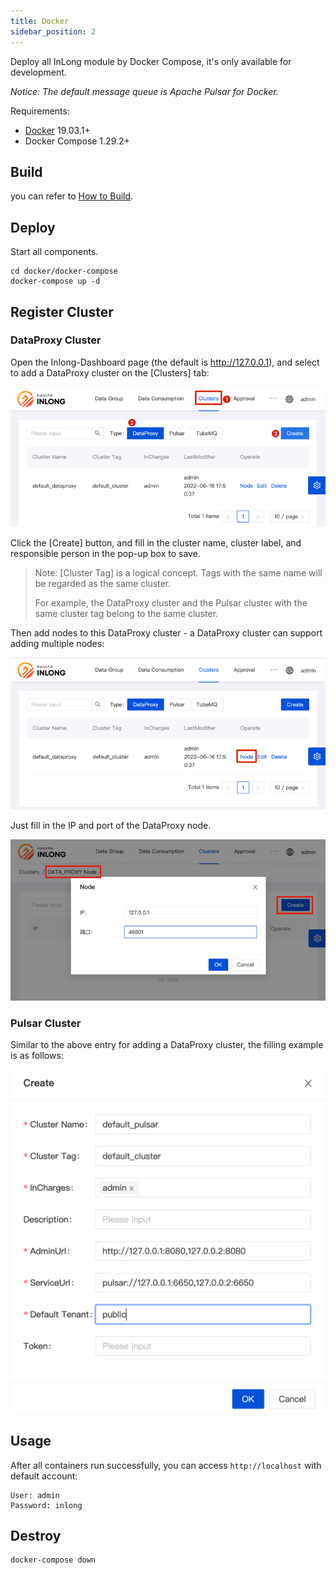 ```yaml
---
title: Docker
sidebar_position: 2
---
```


Deploy all InLong module by Docker Compose, it's only available for development. 

*Notice: The default message queue is Apache Pulsar for Docker.*

Requirements:

- [Docker](https://docs.docker.com/engine/install/) 19.03.1+
- Docker Compose 1.29.2+

## Build

you can refer to [How to Build](quick_start/how_to_build.md).

## Deploy

Start all components.

```shell
cd docker/docker-compose
docker-compose up -d
```

## Register Cluster

### DataProxy Cluster

Open the Inlong-Dashboard page (the default is <http://127.0.0.1>), and select to add a DataProxy cluster on the [Clusters] tab:

![](img/dp_cluster.png)

Click the [Create] button, and fill in the cluster name, cluster label, and responsible person in the pop-up box to save.

> Note: [Cluster Tag] is a logical concept. Tags with the same name will be regarded as the same cluster.
>
> For example, the DataProxy cluster and the Pulsar cluster with the same cluster tag belong to the same cluster.

Then add nodes to this DataProxy cluster - a DataProxy cluster can support adding multiple nodes:

![](img/dp_cluster_node.png)

Just fill in the IP and port of the DataProxy node.

![](img/dp_cluster_node_save.png)

### Pulsar Cluster

Similar to the above entry for adding a DataProxy cluster, the filling example is as follows:

![](img/pulsar_cluster_save.png)

## Usage

After all containers run successfully, you can access `http://localhost` with default account:

```shell
User: admin
Password: inlong
```

## Destroy

```shell
docker-compose down
```
